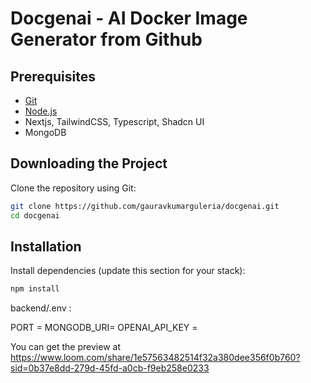 
# Docgenai - AI Docker Image Generator from Github



## Prerequisites

- [Git](https://git-scm.com/)
- [Node.js](https://nodejs.org/)
- Nextjs, TailwindCSS, Typescript, Shadcn UI
- MongoDB

## Downloading the Project

Clone the repository using Git:

```bash
git clone https://github.com/gauravkumarguleria/docgenai.git
cd docgenai
```

## Installation

Install dependencies (update this section for your stack):

```bash
npm install
```
backend/.env : 

PORT = 
MONGODB_URI= 
OPENAI_API_KEY =

You can get the preview at https://www.loom.com/share/1e57563482514f32a380dee356f0b760?sid=0b37e8dd-279d-45fd-a0cb-f9eb258e0233

